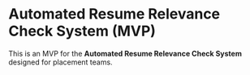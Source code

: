 # Automated Resume Relevance Check System (MVP)

This is an MVP for the **Automated Resume Relevance Check System** designed for placement teams.
